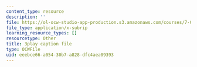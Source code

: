 ```yaml
---
content_type: resource
description: ''
file: https://ol-ocw-studio-app-production.s3.amazonaws.com/courses/7-01sc-fundamentals-of-biology-fall-2011/eeebce66a05430b7a828dfc4aea09393_1eGsdK1fPLM.srt
file_type: application/x-subrip
learning_resource_types: []
resourcetype: Other
title: 3play caption file
type: OCWFile
uid: eeebce66-a054-30b7-a828-dfc4aea09393
---
```

